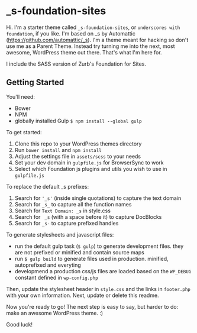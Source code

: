 # _s-foundation-sites

Hi. I'm a starter theme called `_s-foundation-sites`, or `underscores with foundation`, if you like. I'm based on _s by Automattic (https://github.com/automattic/_s). I'm a theme meant for hacking so don't use me as a Parent Theme. Instead try turning me into the next, most awesome, WordPress theme out there. That's what I'm here for.

I include the SASS version of Zurb's Foundation for Sites.

## Getting Started

You'll need:

 - Bower
 - NPM
 - globally installed Gulp `$ npm install --global gulp`

To get started:

1. Clone this repo to your WordPress themes directory
2. Run `bower install` and `npm install`
3. Adjust the settings file in `assets/scss` to your needs
4. Set your dev domain in `gulpfile.js` for BrowserSync to work
5. Select which Foundation js plugins and utils you wish to use in `gulpfile.js`

To replace the default _s prefixes:

1. Search for `'_s'` (inside single quotations) to capture the text domain
2. Search for `_s_` to capture all the function names
3. Search for `Text Domain: _s` in style.css
4. Search for <code>&nbsp;_s</code> (with a space before it) to capture DocBlocks
5. Search for `_s-` to capture prefixed handles

To generate stylesheets and javascript files:

 - run the default gulp task (`$ gulp`) to generate development files. they are not prefixed or minified and contain source maps
 - run `$ gulp build` to generate files used in production. minified, autoprefixed and everyting
 - developmend a production css/js files are loaded based on the `WP_DEBUG` constant defined in `wp-config.php`

Then, update the stylesheet header in `style.css` and the links in `footer.php` with your own information. Next, update or delete this readme.

Now you're ready to go! The next step is easy to say, but harder to do: make an awesome WordPress theme. :)

Good luck!
